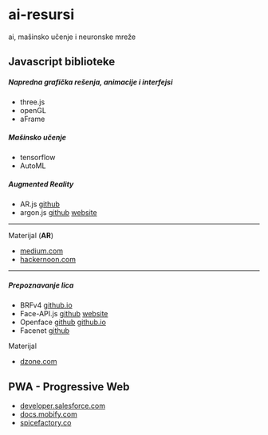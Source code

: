 # ai-resursi
 ai, mašinsko učenje i neuronske mreže


## Javascript biblioteke

##### Napredna grafička rešenja, animacije i interfejsi
- three.js
- openGL
- aFrame

##### Mašinsko učenje
- tensorflow
- AutoML

##### Augmented Reality
- AR.js [github](https://github.com/AR-js-org/AR.js)
- argon.js [github](https://github.com/argonjs) [website](https://www.argonjs.io/)

---
Materijal (**AR**)

- [medium.com](https://medium.com/@kristen.carter/build-your-next-ar-vr-web-app-using-javascript-32d3252e5756)
- [hackernoon.com](https://hackernoon.com/building-ar-vr-with-javascript-and-html-28acd1da0371)

---

##### Prepoznavanje lica

- BRFv4 [github.io](https://tastenkunst.github.io/brfv4_javascript_examples/)
- Face-API.js [github](https://github.com/justadudewhohacks/face-api.js) [website](https://itnext.io/face-api-js-javascript-api-for-face-recognition-in-the-browser-with-tensorflow-js-bcc2a6c4cf07)
- Openface [github](https://github.com/cmusatyalab/openface) [github.io](http://cmusatyalab.github.io/openface/)
- Facenet [github](https://github.com/davidsandberg/facenet)

Materijal

- [dzone.com](https://dzone.com/articles/face-detection-using-html5)

## PWA - Progressive Web

- [developer.salesforce.com](https://developer.salesforce.com/blogs/2020/04/how-to-pwa-offline-lwc.html)
- [docs.mobify.com](https://docs.mobify.com/design/design-phase/pwa-patterns/)
- [spicefactory.co](https://spicefactory.co/blog/2019/10/18/native-like-pwas/)